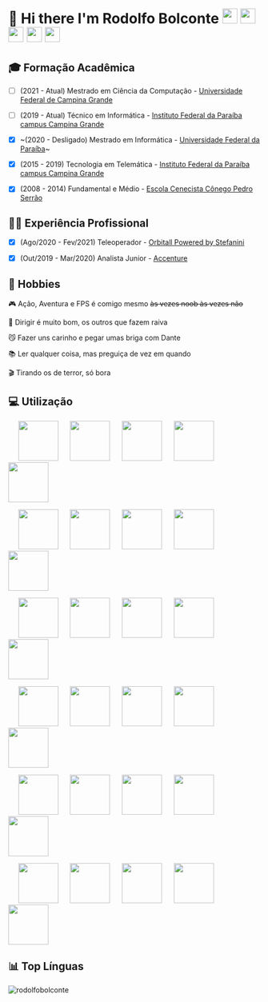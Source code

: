 # 👋 Hi there I'm Rodolfo Bolconte <a href="https://bolconte.wordpress.com" target="_blank"><img src="https://cdn.worldvectorlogo.com/logos/wordpress-blue.svg" width="30" height="30"/></a> <a href="https://linkedin.com/in/bolconte" target="_blank"><img src="https://cdn.worldvectorlogo.com/logos/linkedin-icon-2.svg" width="30" height="30"/></a> <a href="https://t.me/bolconte" target="_blank"><img src="https://cdn.worldvectorlogo.com/logos/telegram-2019-logo.svg" width="30" height="30"/></a> <a href="https://facebook.com/rbolconte" target="_blank"><img src="https://cdn.worldvectorlogo.com/logos/facebook-2020-1-1.svg" width="30" height="30"/></a> <a href="https://instagram.com/bolconte" target="_blank"><img src="https://cdn.worldvectorlogo.com/logos/instagram-2-1.svg" width="30" height="30"/></a>

## 🎓 Formação Acadêmica
- [ ] (2021 - Atual) Mestrado em Ciência da Computação - <a href="http://www.computacao.ufcg.edu.br/pos-graduacao" target="_blank">Universidade Federal de Campina Grande</a>

- [ ] (2019 - Atual) Técnico em Informática - <a href="https://estudante.ifpb.edu.br/cursos/97/" target="_blank">Instituto Federal da Paraíba campus Campina Grande</a>

- [X] ~(2020 - Desligado) Mestrado em Informática - <a href="http://ppgi.ci.ufpb.br/" target="_blank">Universidade Federal da Paraíba</a>~

- [X] (2015 - 2019) Tecnologia em Telemática - <a href="https://estudante.ifpb.edu.br/cursos/27/" target="_blank">Instituto Federal da Paraíba campus Campina Grande</a>

- [X] (2008 - 2014) Fundamental e Médio - <a href="http://cnec.br/" target="_blank">Escola Cenecista Cônego Pedro Serrão</a>

## 👨‍💻 Experiência Profissional

- [X] (Ago/2020 - Fev/2021) Teleoperador - <a href="https://orbitall.com.br/" target="_blank">Orbitall Powered by Stefanini</a>

- [X] (Out/2019 - Mar/2020) Analista Junior - <a href="https://www.accenture.com/" target="_blank">Accenture</a>

## 🎢 Hobbies

🎮 Ação, Aventura e FPS é comigo mesmo ~~às vezes noob às vezes não~~

🚗 Dirigir é muito bom, os outros que fazem raiva

😼 Fazer uns carinho e pegar umas briga com Dante

📚 Ler qualquer coisa, mas preguiça de vez em quando

🎬 Tirando os de terror, só bora

## 💻 Utilização

<p>
&nbsp;&nbsp;&nbsp;&nbsp;&nbsp;<img src="https://cdn.worldvectorlogo.com/logos/python-4.svg" width="80" height="80"/> &nbsp;&nbsp;&nbsp;&nbsp;&nbsp;<img src="https://cdn.worldvectorlogo.com/logos/django-community.svg" width="80" height="80"/> &nbsp;&nbsp;&nbsp;&nbsp;&nbsp;<img src="https://cdn.worldvectorlogo.com/logos/java.svg" width="80" height="80"/> &nbsp;&nbsp;&nbsp;&nbsp;&nbsp;<img src="https://cdn.worldvectorlogo.com/logos/c.svg" width="80" height="80"/> &nbsp;&nbsp;&nbsp;&nbsp;&nbsp;<img src="https://cdn.worldvectorlogo.com/logos/mysql-4.svg" width="80" height="80"/>
</p>

<p>
&nbsp;&nbsp;&nbsp;&nbsp;&nbsp;<img src="https://cdn.worldvectorlogo.com/logos/html-1.svg" width="80" height="80"/> &nbsp;&nbsp;&nbsp;&nbsp;&nbsp;<img src="https://cdn.worldvectorlogo.com/logos/css-3.svg" width="80" height="80"/> &nbsp;&nbsp;&nbsp;&nbsp;&nbsp;<img src="https://cdn.worldvectorlogo.com/logos/javascript-1.svg" width="80" height="80"/> &nbsp;&nbsp;&nbsp;&nbsp;&nbsp;<img src="https://cdn.worldvectorlogo.com/logos/jquery.svg" width="80" height="80"/> &nbsp;&nbsp;&nbsp;&nbsp;&nbsp;<img src="https://cdn.worldvectorlogo.com/logos/bootstrap-4.svg" width="80" height="80"/>
</p>

<p>
&nbsp;&nbsp;&nbsp;&nbsp;&nbsp;<img src="https://cdn.worldvectorlogo.com/logos/microsoft-windows-22.svg" width="80" height="80"/> &nbsp;&nbsp;&nbsp;&nbsp;&nbsp;<img src="https://cdn.worldvectorlogo.com/logos/linux-tux.svg" width="80" height="80"/> &nbsp;&nbsp;&nbsp;&nbsp;&nbsp;<img src="https://cdn.worldvectorlogo.com/logos/ubuntu-4.svg" width="80" height="80"/> &nbsp;&nbsp;&nbsp;&nbsp;&nbsp;<img src="https://cdn.worldvectorlogo.com/logos/git-icon.svg" width="80" height="80"/> &nbsp;&nbsp;&nbsp;&nbsp;&nbsp;<img src="https://cdn.worldvectorlogo.com/logos/github-icon-1.svg" width="80" height="80"/>
</p>

<p>
&nbsp;&nbsp;&nbsp;&nbsp;&nbsp;<img src="https://cdn.worldvectorlogo.com/logos/google-g-2015.svg" width="80" height="80"/> &nbsp;&nbsp;&nbsp;&nbsp;&nbsp;<img src="https://cdn.worldvectorlogo.com/logos/wordpress-blue.svg" width="80" height="80"/> &nbsp;&nbsp;&nbsp;&nbsp;&nbsp;<img src="https://cdn.worldvectorlogo.com/logos/photoshop-cc-4.svg" width="80" height="80"/> &nbsp;&nbsp;&nbsp;&nbsp;&nbsp;<img src="https://cdn.worldvectorlogo.com/logos/adobe-illustrator-cc-2019.svg" width="80" height="80"/> &nbsp;&nbsp;&nbsp;&nbsp;&nbsp;<img src="https://cdn.worldvectorlogo.com/logos/trello.svg" width="80" height="80"/>
</p>

<p>
&nbsp;&nbsp;&nbsp;&nbsp;&nbsp;<img src="https://cdn.worldvectorlogo.com/logos/visual-studio-code-1.svg" width="80" height="80"/> &nbsp;&nbsp;&nbsp;&nbsp;&nbsp;<img src="https://cdn.worldvectorlogo.com/logos/sublime-text.svg" width="80" height="80"/> &nbsp;&nbsp;&nbsp;&nbsp;&nbsp;<img src="https://cdn.worldvectorlogo.com/logos/word-1.svg" width="80" height="80"/> &nbsp;&nbsp;&nbsp;&nbsp;&nbsp;<img src="https://cdn.worldvectorlogo.com/logos/excel-4.svg" width="80" height="80"/> &nbsp;&nbsp;&nbsp;&nbsp;&nbsp;<img src="https://cdn.worldvectorlogo.com/logos/powerpoint-2.svg" width="80" height="80"/>
</p>

<p>
&nbsp;&nbsp;&nbsp;&nbsp;&nbsp;<img src="https://cdn.worldvectorlogo.com/logos/steam-icon-logo.svg" width="80" height="80"/> &nbsp;&nbsp;&nbsp;&nbsp;&nbsp;<img src="https://cdn.worldvectorlogo.com/logos/epic-games-2.svg" width="80" height="80"/> &nbsp;&nbsp;&nbsp;&nbsp;&nbsp;<img src="https://cdn.worldvectorlogo.com/logos/ubisoft-2017-1.svg" width="80" height="80"/> &nbsp;&nbsp;&nbsp;&nbsp;&nbsp;<img src="https://cdn.worldvectorlogo.com/logos/origin-1.svg" width="80" height="80"/> &nbsp;&nbsp;&nbsp;&nbsp;&nbsp;<img src="https://cdn.worldvectorlogo.com/logos/discord-6.svg" width="80" height="80"/>
</p>

## 📊 Top Línguas

<img src="https://github-readme-stats.vercel.app/api/top-langs/?username=rodolfobolconte&layout=compact" alt="rodolfobolconte" />
